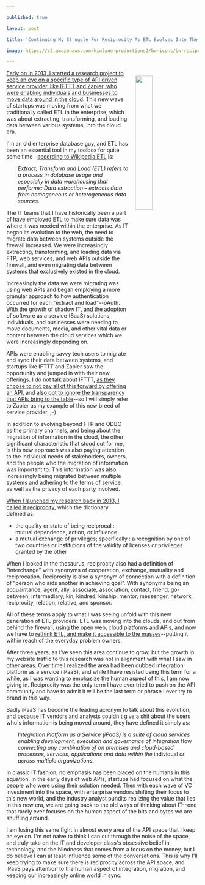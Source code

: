---
published: true
layout: post
title: 'Continuing My Struggle For Reciprocity As ETL Evolves Into The Cloud As iPaaS'
image: https://s3.amazonaws.com/kinlane-productions2/bw-icons/bw-reciprocity2.png
---

<p><img style="padding: 15px;" src="https://s3.amazonaws.com/kinlane-productions2/bw-icons/bw-reciprocity2.png" alt="" width="30%" align="right" />
<p><a href="http://apievangelist.com/2013/02/27/merging-api-automation-and-interoperability-into-api-reciprocity/">Early on in 2013, I started a research project to keep an eye on a specific type of API driven service provider, like IFTTT and Zapier, who were enabling individuals and businesses to move data around in the cloud</a>. This new wave of startups was moving from what we traditionally called ETL in the enterprise, which was about extracting, transforming, and loading data between various systems, into the cloud era.&nbsp;
<p>I'm an old enterprise database guy, and ETL has been an essential tool in my toolbox for quite some time--<a href="https://en.wikipedia.org/wiki/Extract,_transform,_load">according to Wikipedia ETL</a> is:
<p style="padding-left: 30px;"><em>Extract, Transform and Load (ETL) refers to a process in database usage and especially in data warehousing that performs: Data extraction &ndash; extracts data from homogeneous or heterogeneous data sources.</em>
<p>The IT teams that I have historically been a part of have employed ETL to make sure data was where it was needed within the enterprise. As IT began its evolution to the web, the need to migrate data between systems outside the firewall increased. We were increasingly extracting, transforming, and loading data via FTP, web services, and web APIs outside the firewall, and even migrating data between systems that exclusively existed in the cloud.
<p>Increasingly the data we were migrating was using web APIs&nbsp;and began employing a more granular approach to how authentication occurred for each "extract and load"--oAuth. With the growth of shadow IT, and the adoption of software as a service (SaaS) solutions, individuals, and businesses were needing to move documents, media, and other vital data or content between the cloud services which we were increasingly depending on.
<p>APIs were enabling savvy tech users to migrate and sync their data between systems, and startups like IFTTT and Zapier saw the opportunity and jumped in with their new offerings. I do not talk about IFTTT, <a href="http://apievangelist.com/2014/08/20/why-i-am-continuing-to-integrate-zapier-in-my-business-workflow/">as they choose to not pay all of this forward by offering an API</a>, and <a href="http://apievangelist.com/2016/03/31/hello-pinboard-customers-from-linden-tibbets-the-ceo-of-ifttt/">also opt to ignore the transparency that APIs bring to the table</a>--so I will simply refer to Zapier as my example of this new breed of service provider. ;-)&nbsp;
<p>In addition to evolving beyond FTP and ODBC as the primary channels, and being about the migration of information in the cloud, the other significant characteristic that stood out for me, is this new approach was also paying attention to the individual needs of stakeholders, owners, and the people who the migration of information was important to. This information was also increasingly being migrated between multiple systems&nbsp;and adhering to the terms of service, as well as the privacy of each party involved.
<p><a href="http://apievangelist.com/2013/02/27/merging-api-automation-and-interoperability-into-api-reciprocity/">When I launched my research back in 2013, I called it reciprocity</a>, which the dictionary defined as:
<ul class="mainlist">
<li>the quality or state of being reciprocal : mutual dependence, action, or influence</li>
<li>a mutual exchange of privileges; specifically : a recognition by one of two countries or institutions of the validity of licenses or privileges granted by the other</li>
</ul>
<p>When I looked in the thesaurus, reciprocity also had a definition of "interchange" with synonyms of cooperation, exchange, mutuality and reciprocation. Reciprocity is also a synonym of connection with a definition of &ldquo;person who aids another in achieving goal&rdquo;. With synonyms being an acquaintance, agent, ally, associate, association, contact, friend, go-between, intermediary, kin, kindred, kinship, mentor, messenger, network, reciprocity, relation, relative, and sponsor.
<p>All of these terms apply to what I was seeing unfold with this new generation of ETL providers. ETL was moving into the clouds, and out from behind the firewall, using the open web, cloud platforms and APIs, and now we have to&nbsp;<a href="http://apievangelist.com/2013/02/10/bringing-etl-to-the-masses-with-apis/">rethink ETL, and make it accessible to the masses</a>--putting it within reach of the everyday problem owners.
<p>After three years, as I've seen this area continue to grow, but the growth in my website traffic to this research was not in alignment with what I saw in other areas. Over time I realized the area had been dubbed integration platform as a service (iPaaS), and while I have resisted using this term for a while, as I was wanting to emphasize the human aspect of this, I am now giving in. Reciprocity was the only term I have ever tried to push on the API community&nbsp;and have to admit it will be the last term or phrase I ever try to brand in this way.
<p>Sadly iPaaS has become the leading acronym to talk about this evolution, and because IT vendors and analysts couldn't give a shit about the users who's information is being moved around, they have defined it simply as:
<p style="padding-left: 30px;"><em>Integration Platform as a Service (iPaaS) is a suite of cloud services enabling development, execution and governance of integration </em>flow<em> connecting any combination of on premises and cloud-based processes, services, applications and data within the </em>individual<em> or across multiple organizations.</em>
<p>In classic IT fashion, no emphasis has been placed on the humans in this equation. In the early days of web APIs, startups had focused on what the people who were using their solution needed. Then with each wave of VC investment into the space,&nbsp;with enterprise vendors shifting their focus to this new world, and the industry analyst pundits realizing the value that lies in this new era, we are going back to the old ways of thinking about IT--one that rarely ever focuses on the human aspect of the bits and bytes we are shuffling around.
<p>I am losing this same fight in almost every area of the API space that I keep an eye on. I'm not naive to think I can cut through the noise of the space, and truly take on the IT and developer class's obsessive belief in technology, and the blindness that comes from a focus on the money, but I do believe I can at least influence some of the conversations. This is why I'll keep trying to make sure there is reciprocity across the API space, and iPaaS pays attention to the human aspect of integration, migration, and keeping our increasingly online world in sync.
<ul class="mainlist">
</ul>

